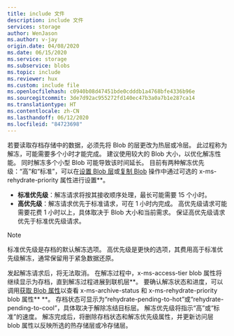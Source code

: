 ```yaml
---
title: include 文件
description: include 文件
services: storage
author: WenJason
ms.author: v-jay
origin.date: 04/08/2020
ms.date: 06/15/2020
ms.service: storage
ms.subservice: blobs
ms.topic: include
ms.reviewer: hux
ms.custom: include file
ms.openlocfilehash: c0940b08d47451bde0cdddb1a4768bfe4336b96e
ms.sourcegitcommit: 3de7d92ac955272fd140ec47b3a0a7b1e287ca14
ms.translationtype: HT
ms.contentlocale: zh-CN
ms.lasthandoff: 06/12/2020
ms.locfileid: "84723698"
---
```

若要读取存档存储中的数据，必须先将 Blob 的层更改为热层或冷层。 此过程称为解冻，可能需要多个小时才能完成。 建议使用较大的 Blob 大小，以优化解冻性能。 同时解冻多个小型 Blob 可能导致该时间延长。 目前有两种解冻优先级：“高”和“标准”，可以在[设置 Blob 层](https://docs.microsoft.com/rest/api/storageservices/set-blob-tier)或[复制 Blob](https://docs.microsoft.com/rest/api/storageservices/copy-blob) 操作中通过可选的 x-ms-rehydrate-priority 属性进行设置**。

* **标准优先级**：解冻请求将按其接收顺序处理，最长可能需要 15 个小时。
* **高优先级**：解冻请求优先于标准请求，可在 1 小时内完成。 高优先级请求可能需要花费 1 小时以上，具体取决于 Blob 大小和当前需求。 保证高优先级请求优先于标准优先级请求。

> [!NOTE]
> 标准优先级是存档的默认解冻选项。 高优先级是更快的选项，其费用高于标准优先级解冻，通常保留用于紧急数据还原。

发起解冻请求后，将无法取消。 在解冻过程中，x-ms-access-tier blob 属性将继续显示为存档，直到解冻过程进展到联机层**。 要确认解冻状态和进度，可以调用[获取 Blob 属性](https://docs.microsoft.com/rest/api/storageservices/get-blob-properties)以查看 x-ms-archive-status 和 x-ms-rehydrate-priority blob 属性** **。 存档状态可显示为“rehydrate-pending-to-hot”或“rehydrate-pending-to-cool”，具体取决于解除冻结目标层。 解冻优先级将指示“高”或“标准”的速度。 解冻完成后，将删除存档状态和解冻优先级属性，并更新访问层 blob 属性以反映所选的热存储层或冷存储层。
